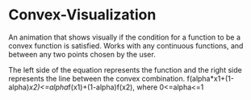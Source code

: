# Convex-Visualization

An animation that shows visually if the condition for a function to be a convex function is satisfied. Works with any continuous functions, and between any two points chosen by the user.

The left side of the equation represents the function and the right side represents the line between the convex combination.
f(alpha*x1+(1-alpha)*x2)<=alpha*f(x1)+(1-alpha)f(x2), where 0<=alpha<=1

